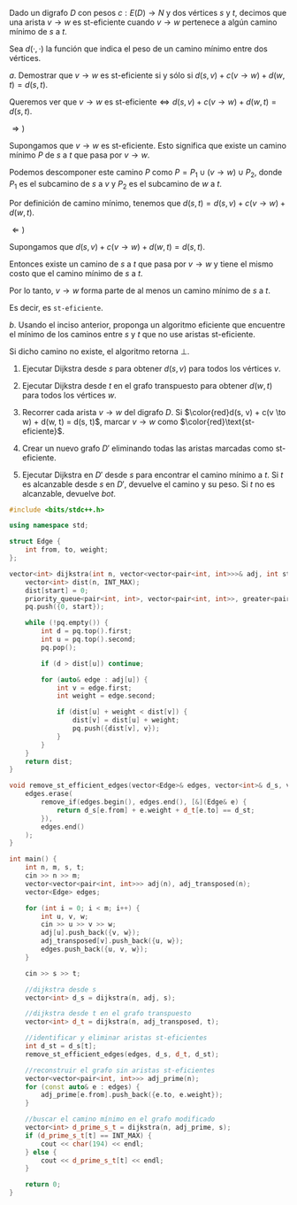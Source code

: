 Dado un digrafo $D$ con pesos $c : E(D) \to N$ y dos vértices $s$ y $t$, decimos que una arista $v \to w$ es $\text{st-eficiente}$ cuando $v \to w$ pertenece a algún camino mínimo de $s$ a $t$. 

Sea $d(·, ·)$ la función que indica el peso de un camino mínimo entre dos vértices.

$a.$ Demostrar que $v \to w$ es $\text{st-eficiente}$ si y sólo si $d(s, v) + c(v \to w) + d(w, t) = d(s, t)$.

Queremos ver que $v \to w$ es $\text{st-eficiente} \Leftrightarrow d(s, v) + c(v \to w) + d(w, t) = d(s, t)$.

$\Rightarrow)$

Supongamos que $v \to w$ es $\text{st-eficiente}$. Esto significa que existe un camino mínimo $P$ de $s$ a $t$ que pasa por $v \to w$.

Podemos descomponer este camino $P$ como $P = P_1 \cup (v \to w) \cup P_2$, donde $P_1$ es el subcamino de $s$ a $v$ y $P_2$ es el subcamino de $w$ a $t$.

Por definición de camino mínimo, tenemos que $d(s, t) = d(s, v) + c(v \to w) + d(w, t)$.

$\Leftarrow)$

Supongamos que $d(s, v) + c(v \to w) + d(w, t) = d(s, t)$.

Entonces existe un camino de $s$ a $t$ que pasa por $v \to w$ y tiene el mismo costo que el camino mínimo de $s$ a $t$.

Por lo tanto, $v \to w$ forma parte de al menos un camino mínimo de $s$ a $t$.

Es decir, es `st-eficiente`.

$b.$ Usando el inciso anterior, proponga un algoritmo eficiente que encuentre el mínimo de los caminos entre $s$ y $t$ que no use aristas $\text{st-eficiente}$. 

Si dicho camino no existe, el algoritmo retorna $\bot$.

1. Ejecutar Dijkstra desde $s$ para obtener $d(s, v)$ para todos los vértices $v$.

2. Ejecutar Dijkstra desde $t$ en el grafo transpuesto para obtener $d(w, t)$ para todos los vértices $w$.

3. Recorrer cada arista $v \to w$ del digrafo $D$. Si $\color{red}d(s, v) + c(v \to w) + d(w, t) = d(s, t)$, marcar $v \to w$ como $\color{red}\text{st-eficiente}$.

3. Crear un nuevo grafo $D'$ eliminando todas las aristas marcadas como $\text{st-eficiente}$.

5. Ejecutar Dijkstra en $D'$ desde $s$ para encontrar el camino mínimo a $t$. Si $t$ es alcanzable desde $s$ en $D'$, devuelve el camino y su peso. Si $t$ no es alcanzable, devuelve $bot$.

```cpp
#include <bits/stdc++.h>

using namespace std;

struct Edge {
    int from, to, weight;
};

vector<int> dijkstra(int n, vector<vector<pair<int, int>>>& adj, int start) {
    vector<int> dist(n, INT_MAX);
    dist[start] = 0;
    priority_queue<pair<int, int>, vector<pair<int, int>>, greater<pair<int, int>>> pq;
    pq.push({0, start});

    while (!pq.empty()) {
        int d = pq.top().first;
        int u = pq.top().second;
        pq.pop();

        if (d > dist[u]) continue;

        for (auto& edge : adj[u]) {
            int v = edge.first;
            int weight = edge.second;

            if (dist[u] + weight < dist[v]) {
                dist[v] = dist[u] + weight;
                pq.push({dist[v], v});
            }
        }
    }
    return dist;
}

void remove_st_efficient_edges(vector<Edge>& edges, vector<int>& d_s, vector<int>& d_t, int d_st) {
    edges.erase(
        remove_if(edges.begin(), edges.end(), [&](Edge& e) {
            return d_s[e.from] + e.weight + d_t[e.to] == d_st;
        }),
        edges.end()
    );
}

int main() {
    int n, m, s, t;
    cin >> n >> m;
    vector<vector<pair<int, int>>> adj(n), adj_transposed(n);
    vector<Edge> edges;

    for (int i = 0; i < m; i++) {
        int u, v, w;
        cin >> u >> v >> w;
        adj[u].push_back({v, w});
        adj_transposed[v].push_back({u, w});
        edges.push_back({u, v, w});
    }

    cin >> s >> t;

    //dijkstra desde s
    vector<int> d_s = dijkstra(n, adj, s);

    //dijkstra desde t en el grafo transpuesto
    vector<int> d_t = dijkstra(n, adj_transposed, t);

    //identificar y eliminar aristas st-eficientes
    int d_st = d_s[t];
    remove_st_efficient_edges(edges, d_s, d_t, d_st);

    //reconstruir el grafo sin aristas st-eficientes
    vector<vector<pair<int, int>>> adj_prime(n);
    for (const auto& e : edges) {
        adj_prime[e.from].push_back({e.to, e.weight});
    }

    //buscar el camino mínimo en el grafo modificado
    vector<int> d_prime_s_t = dijkstra(n, adj_prime, s);
    if (d_prime_s_t[t] == INT_MAX) {
        cout << char(194) << endl;
    } else {
        cout << d_prime_s_t[t] << endl;
    }

    return 0;
}
```